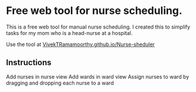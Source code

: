 # Free web tool for nurse scheduling.
This is a free web tool for manual nurse scheduling. I created this to simplify tasks for my mom who is a head-nurse at a hospital. 

Use the tool at [VivekTRamamoorthy.github.io/Nurse-sheduler](VivekTRamamoorthy.github.io/Nurse-sheduler)

## Instructions
Add nurses in nurse view
Add wards in ward view
Assign nurses to ward by dragging and dropping each nurse to a ward
